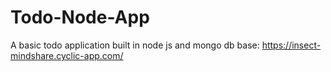 # Todo-Node-App
A basic todo application built in node js and mongo db
base: https://insect-mindshare.cyclic-app.com/